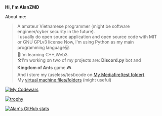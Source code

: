 **Hi, I'm AlanZMD**

About me:
>A amateur Vietnamese programmer (might be software engineer/cyber security in the future).\
>I usually do open source application and open source code with MIT or GNU GPLv3 license
Now, I'm using Python as my main programming language💻.\
📖I'm learning C++,Web3.\
🛠I'm working on two of my projects are: **Discord.py** bot and **Kingdom of Ants** game.🎮\
And i store my (useless/test)code on [My Mediafire(test folder)](https://www.mediafire.com/folder/hx5o8enbyn1nt/My_test_folder).\
My [virtual machine files/folders](https://www.mediafire.com/folder/8cnsftlplsolq/virutal_machine) (might useful)

[![My Codewars](https://www.codewars.com/users/alanzmd/badges/large)](https://www.codewars.com/users/alanzmd/badges/large)

[![trophy](https://github-profile-trophy.vercel.app/?username=alan-alexander-2011)](https://github.com/ryo-ma/github-profile-trophy)

[![Alan's GitHub stats](https://github-readme-stats.vercel.app/api?username=alan-alexander-2011)](https://github.com/anuraghazra/github-readme-stats)
